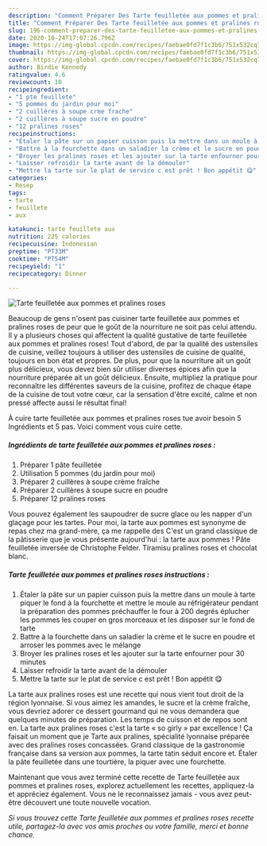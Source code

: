 ```yaml
---
description: "Comment Préparer Des Tarte feuilletée aux pommes et pralines roses"
title: "Comment Préparer Des Tarte feuilletée aux pommes et pralines roses"
slug: 196-comment-preparer-des-tarte-feuilletee-aux-pommes-et-pralines-roses
date: 2020-10-24T17:07:26.796Z
image: https://img-global.cpcdn.com/recipes/faebae0fd7f1c3b6/751x532cq70/tarte-feuilletee-aux-pommes-et-pralines-roses-photo-principale-de-la-recette.jpg
thumbnail: https://img-global.cpcdn.com/recipes/faebae0fd7f1c3b6/751x532cq70/tarte-feuilletee-aux-pommes-et-pralines-roses-photo-principale-de-la-recette.jpg
cover: https://img-global.cpcdn.com/recipes/faebae0fd7f1c3b6/751x532cq70/tarte-feuilletee-aux-pommes-et-pralines-roses-photo-principale-de-la-recette.jpg
author: Birdie Kennedy
ratingvalue: 4.6
reviewcount: 10
recipeingredient:
- "1 pte feuillete"
- "5 pommes du jardin pour moi"
- "2 cuillères à soupe crme frache"
- "2 cuillères à soupe sucre en poudre"
- "12 pralines roses"
recipeinstructions:
- "Étaler la pâte sur un papier cuisson puis la mettre dans un moule à tarte piquer le fond à la fourchette et mettre le moule au réfrigérateur pendant la préparation des pommes préchauffer le four à 200 degrés éplucher les pommes les couper en gros morceaux et les disposer sur le fond de tarte"
- "Battre à la fourchette dans un saladier la crème et le sucre en poudre et arroser les pommes avec le mélange"
- "Broyer les pralines roses et les ajouter sur la tarte enfourner pour 30 minutes"
- "Laisser refroidir la tarte avant de la démouler"
- "Mettre la tarte sur le plat de service c est prêt ! Bon appétit 😋"
categories:
- Resep
tags:
- tarte
- feuillete
- aux

katakunci: tarte feuillete aux 
nutrition: 225 calories
recipecuisine: Indonesian
preptime: "PT33M"
cooktime: "PT54M"
recipeyield: "1"
recipecategory: Dinner

---
```



![Tarte feuilletée aux pommes et pralines roses](https://img-global.cpcdn.com/recipes/faebae0fd7f1c3b6/751x532cq70/tarte-feuilletee-aux-pommes-et-pralines-roses-photo-principale-de-la-recette.jpg)

Beaucoup de gens n'osent pas cuisiner tarte feuilletée aux pommes et pralines roses de peur que le goût de la nourriture ne soit pas celui attendu. Il y a plusieurs choses qui affectent la qualité gustative de tarte feuilletée aux pommes et pralines roses! Tout d'abord, de par la qualité des ustensiles de cuisine, veillez toujours à utiliser des ustensiles de cuisine de qualité, toujours en bon état et propres. De plus, pour que la nourriture ait un goût plus délicieux, vous devez bien sûr utiliser diverses épices afin que la nourriture préparée ait un goût délicieux. Ensuite, multipliez la pratique pour reconnaître les différentes saveurs de la cuisine, profitez de chaque étape de la cuisine de tout votre cœur, car la sensation d'être excité, calme et non pressé affecte aussi le résultat final!

<!--inarticleads1-->

À cuire tarte feuilletée aux pommes et pralines roses tue avoir besoin 5 Ingrédients et 5 pas. Voici comment vous cuire cette.

##### Ingrédients de tarte feuilletée aux pommes et pralines roses :

1. Préparer 1 pâte feuilletée
1. Utilisation 5 pommes (du jardin pour moi)
1. Préparer 2 cuillères à soupe crème fraîche
1. Préparer 2 cuillères à soupe sucre en poudre
1. Préparer 12 pralines roses


Vous pouvez également les saupoudrer de sucre glace ou les napper d&#39;un glaçage pour les tartes. Pour moi, la tarte aux pommes est synonyme de repas chez ma grand-mère, ça me rappelle des C&#39;est un grand classique de la pâtisserie que je vous présente aujourd&#39;hui : la tarte aux pommes ! Pâte feuilletée inversée de Christophe Felder. Tiramisu pralines roses et chocolat blanc. 

<!--inarticleads2-->

##### Tarte feuilletée aux pommes et pralines roses instructions :

1. Étaler la pâte sur un papier cuisson puis la mettre dans un moule à tarte piquer le fond à la fourchette et mettre le moule au réfrigérateur pendant la préparation des pommes préchauffer le four à 200 degrés éplucher les pommes les couper en gros morceaux et les disposer sur le fond de tarte
1. Battre à la fourchette dans un saladier la crème et le sucre en poudre et arroser les pommes avec le mélange
1. Broyer les pralines roses et les ajouter sur la tarte enfourner pour 30 minutes
1. Laisser refroidir la tarte avant de la démouler
1. Mettre la tarte sur le plat de service c est prêt ! Bon appétit 😋


La tarte aux pralines roses est une recette qui nous vient tout droit de la région lyonnaise. Si vous aimez les amandes, le sucre et la crème fraîche, vous devriez adorer ce dessert gourmand qui ne vous demandera que quelques minutes de préparation. Les temps de cuisson et de repos sont en. La tarte aux pralines roses c&#39;est la tarte « so girly » par excellence ! Ça faisait un moment que je Tarte aux pralines, spécialité lyonnaise préparée avec des pralines roses concassées. Grand classique de la gastronomie française dans sa version aux pommes, la tarte tatin séduit encore et. Étaler la pâte feuilletée dans une tourtière, la piquer avec une fourchette. 

<!--inarticleads1-->

<p>
Maintenant que vous avez terminé cette recette de Tarte feuilletée aux pommes et pralines roses, explorez actuellement les recettes, appliquez-la et appréciez également. Vous ne le reconnaissez jamais - vous avez peut-être découvert une toute nouvelle vocation.
</p>

<p>
<i>Si vous trouvez cette Tarte feuilletée aux pommes et pralines roses recette utile, partagez-la avec vos amis proches ou votre famille, merci et bonne chance.</i>
</p>
